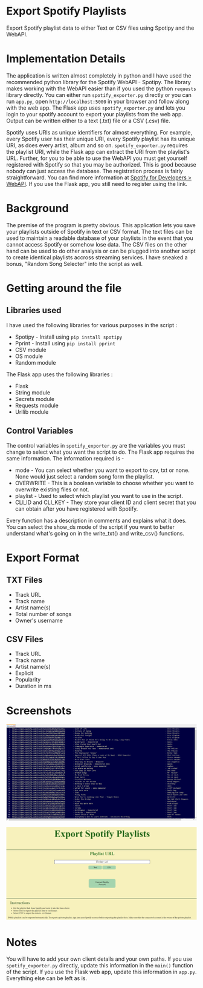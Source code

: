 # Export Spotify Playlists
Export Spotify playlist data to either Text or CSV files using Spotipy and the WebAPI.

# Implementation Details
The application is written almost completely in python and I have used the recommended python library for the Spotify WebAPI - Spotipy. The library makes working with the WebAPI easier than if you used the python `requests` library directly. You can either run `spotify_exporter.py` directly or you can run `app.py`, open `http://localhost:5000` in your browser and follow along with the web app. The Flask app uses `spotify_exporter.py` and lets you login to your spotify account to export your playlists from the web app. Output can be written either to a text (.txt) file or a CSV (.csv) file. 

Spotify uses URIs as unique identifiers for almost everything. For example, every Spotify user has their unique URI, every Spotify playlist has its unique URI, as does every artist, album and so on. `spotify_exporter.py` requires the playlist URI, while the Flask app can extract the URI from the playlist's URL. Further, for you to be able to use the WebAPI you must get yourself registered with Spotify so that you may be authorized. This is good because nobody can just access the database. The registration process is fairly straightforward. You can find more information at [Spotify for Developers > WebAPI](https://developer.spotify.com/documentation/web-api/). If you use the Flask app, you still need to register using the link. 


# Background 
The premise of the program is pretty obvious. This application lets you save your playlists outside of Spotify in text or CSV format. The text files can be used to maintain a readable database of your playlists in the event that you cannot access Spotify or somehow lose data. The CSV files on the other hand can be used to do other analysis or can be plugged into another script to create identical playlists accross streaming services. I have sneaked a bonus, "Random Song Selecter" into the script as well.

# Getting around the file
## Libraries used
I have used the following libraries for various purposes in the script : 
* Spotipy - Install using `pip install spotipy`
* Pprint - Install using `pip install pprint`
* CSV module
* OS module
* Random module

The Flask app uses the following libraries :
* Flask 
* String module 
* Secrets module 
* Requests module 
* Urllib module

## Control Variables
The control variables in `spotify_exporter.py` are the variables you must change to select what you want the script to do. The Flask app requires the same information. The information required is - 
* mode - You can select whether you want to export to csv, txt or none. None would just select a random song form the playlist.
* OVERWRITE - This is a boolean variable to choose whether you want to overwrite existing files or not.
* playlist - Used to select which playlist you want to use in the script.
* CLI_ID and CLI_KEY - They store your client ID and client secret that you can obtain after you have registered with Spotify.

Every function has a description in comments and explains what it does. You can select the show_ds mode of the script if you want to better understand what's going on in the write_txt() and write_csv() functions.

# Export Format
## TXT Files
* Track URL
* Track name
* Artist name(s)
* Total number of songs
* Owner's username

## CSV Files
* Track URL
* Track name
* Artist name(s)
* Explicit
* Popularity
* Duration in ms

# Screenshots
![The txt file](txtScreenshot.png)

![The web page](webappScreenshot.png)

# Notes
You will have to add your own client details and your own paths. If you use `spotify_exporter.py` directly, update this information in the `main()` function of the script. If you use the Flask web app, update this information in `app.py`. Everything else can be left as is.